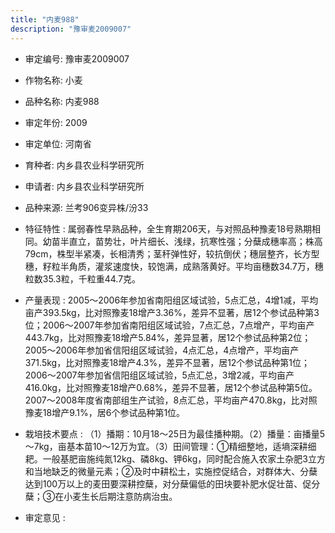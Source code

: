 ```yaml
---
title: "内麦988"
description: "豫审麦2009007"
---
```

* 审定编号:  豫审麦2009007

*  作物名称:  小麦

*  品种名称:  内麦988

*  审定年份:  2009

*  审定单位:  河南省

* 育种者:  内乡县农业科学研究所

*  申请者:  内乡县农业科学研究所

*  品种来源:  兰考906变异株/汾33


*  特征特性 : 
属弱春性早熟品种，全生育期206天，与对照品种豫麦18号熟期相同。幼苗半直立，苗势壮，叶片细长、浅绿，抗寒性强；分蘖成穗率高；株高79cm，株型半紧凑，长相清秀；茎秆弹性好，较抗倒伏；穗层整齐，长方型穗，籽粒半角质，灌浆速度快，较饱满，成熟落黄好。平均亩穗数34.7万，穗粒数35.3粒，千粒重44.7克。

 
*  产量表现 : 
2005～2006年参加省南阳组区域试验，5点汇总，4增1减，平均亩产393.5kg，比对照豫麦18增产3.36%，差异不显著，居12个参试品种第3位；2006～2007年参加省南阳组区域试验，7点汇总，7点增产，平均亩产443.7kg，比对照豫麦18增产5.84%，差异显著，居12个参试品种第2位；2005～2006年参加省信阳组区域试验，4点汇总，4点增产，平均亩产371.5kg，比对照豫麦18增产4.3%，差异不显著，居12个参试品种第1位；2006～2007年参加省信阳组区域试验，5点汇总，3增2减，平均亩产416.0kg，比对照豫麦18增产0.68%，差异不显著，居12个参试品种第5位。2007～2008年度省南部组生产试验，8点汇总，平均亩产470.8kg，比对照豫麦18增产9.1%，居6个参试品种第1位。


*  栽培技术要点 : 
（1）播期：10月18～25日为最佳播种期。（2）播量：亩播量5～7kg，亩基本苗10～12万为宜。（3）田间管理：①精细整地，适墒深耕细耙。一般基肥亩施纯氮12kg、磷8kg、钾6kg，同时配合施入农家土杂肥3立方和当地缺乏的微量元素；②及时中耕松土，实施控促结合，对群体大、分蘖达到100万以上的麦田要深耕控蘖，对分蘖偏低的田块要补肥水促壮苗、促分蘖；③在小麦生长后期注意防病治虫。


*  审定意见 : 

